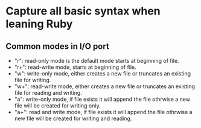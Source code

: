 # Capture all basic syntax when leaning Ruby 

## Common modes in I/O port
* "r": read-only mode is the default mode starts at beginning of file.
* "r+": read-write mode, starts at beginning of file.
* "w": write-only mode, either creates a new file or truncates an existing file for writing.
* "w+": read-write mode, either creates a new file or truncates an existing file for reading and writing.
* "a": write-only mode, if file exists it will append the file othrwise a new file will be created for writing only.
* "a+": read and write mode, if file exists it will append the file othrwise a new file will be created for writing and reading.